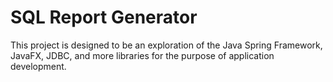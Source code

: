 # SQL Report Generator

This project is designed to be an exploration of the Java Spring Framework, JavaFX, JDBC, and more libraries for the purpose of application development.
